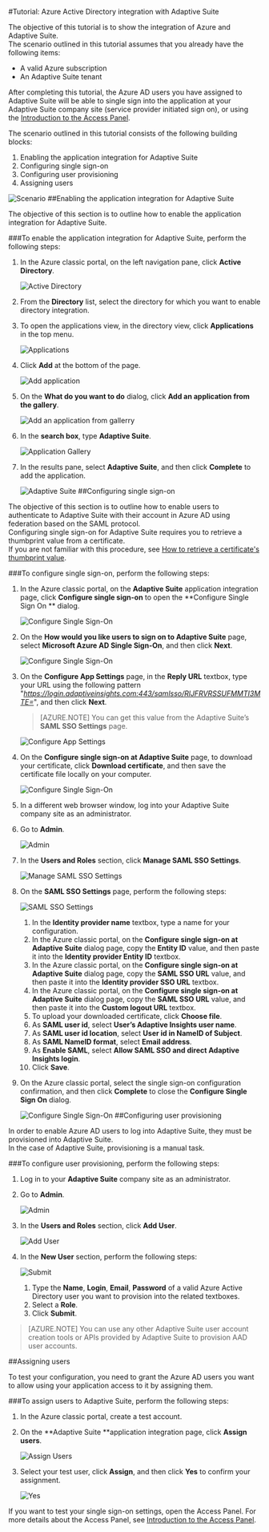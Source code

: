 <properties 
    pageTitle="Tutorial: Azure Active Directory integration with Adaptive Suite | Microsoft Azure"
    description="Learn how to use Adaptive Suite with Azure Active Directory to enable single sign-on, automated provisioning, and more!" 
    services="active-directory" 
    authors="jeevansd"  
    documentationCenter="na" 
    manager="femila"/>
<tags 
    ms.service="active-directory" 
    ms.devlang="na" 
    ms.topic="article" 
    ms.tgt_pltfrm="na" 
    ms.workload="identity" 
    ms.date="07/11/2016" 
    ms.author="jeedes" />

#Tutorial: Azure Active Directory integration with Adaptive Suite

The objective of this tutorial is to show the integration of Azure and Adaptive Suite.  
The scenario outlined in this tutorial assumes that you already have the following items:

-   A valid Azure subscription
-   An Adaptive Suite tenant

After completing this tutorial, the Azure AD users you have assigned to Adaptive Suite will be able to single sign into the application at your Adaptive Suite company site (service provider initiated sign on), or using the [Introduction to the Access Panel](active-directory-saas-access-panel-introduction.md).

The scenario outlined in this tutorial consists of the following building blocks:

1.  Enabling the application integration for Adaptive Suite
2.  Configuring single sign-on
3.  Configuring user provisioning
4.  Assigning users

![Scenario](./media/active-directory-saas-adaptive-suite-tutorial/IC805637.png "Scenario")
##Enabling the application integration for Adaptive Suite

The objective of this section is to outline how to enable the application integration for Adaptive Suite.

###To enable the application integration for Adaptive Suite, perform the following steps:

1.  In the Azure classic portal, on the left navigation pane, click **Active Directory**.

    ![Active Directory](./media/active-directory-saas-adaptive-suite-tutorial/IC700993.png "Active Directory")

2.  From the **Directory** list, select the directory for which you want to enable directory integration.

3.  To open the applications view, in the directory view, click **Applications** in the top menu.

    ![Applications](./media/active-directory-saas-adaptive-suite-tutorial/IC700994.png "Applications")

4.  Click **Add** at the bottom of the page.

    ![Add application](./media/active-directory-saas-adaptive-suite-tutorial/IC749321.png "Add application")

5.  On the **What do you want to do** dialog, click **Add an application from the gallery**.

    ![Add an application from gallerry](./media/active-directory-saas-adaptive-suite-tutorial/IC749322.png "Add an application from gallerry")

6.  In the **search box**, type **Adaptive Suite**.

    ![Application Gallery](./media/active-directory-saas-adaptive-suite-tutorial/IC805638.png "Application Gallery")

7.  In the results pane, select **Adaptive Suite**, and then click **Complete** to add the application.

    ![Adaptive Suite](./media/active-directory-saas-adaptive-suite-tutorial/IC805639.png "Adaptive Suite")
##Configuring single sign-on

The objective of this section is to outline how to enable users to authenticate to Adaptive Suite with their account in Azure AD using federation based on the SAML protocol.  
Configuring single sign-on for Adaptive Suite requires you to retrieve a thumbprint value from a certificate.  
If you are not familiar with this procedure, see [How to retrieve a certificate's thumbprint value](http://youtu.be/YKQF266SAxI).

###To configure single sign-on, perform the following steps:

1.  In the Azure classic portal, on the **Adaptive Suite** application integration page, click **Configure single sign-on** to open the **Configure Single Sign On ** dialog.

    ![Configure Single Sign-On](./media/active-directory-saas-adaptive-suite-tutorial/IC805640.png "Configure Single Sign-On")

2.  On the **How would you like users to sign on to Adaptive Suite** page, select **Microsoft Azure AD Single Sign-On**, and then click **Next**.

    ![Configure Single Sign-On](./media/active-directory-saas-adaptive-suite-tutorial/IC805641.png "Configure Single Sign-On")

3.  On the **Configure App Settings** page, in the **Reply URL** textbox, type your URL using the following pattern "*https://login.adaptiveinsights.com:443/samlsso/RlJFRVRSSUFMMTI3MTE=*", and then click **Next**.

    >[AZURE.NOTE] You can get this value from the Adaptive Suite’s **SAML SSO Settings** page.

    ![Configure App Settings](./media/active-directory-saas-adaptive-suite-tutorial/IC805642.png "Configure App Settings")

4.  On the **Configure single sign-on at Adaptive Suite** page, to download your certificate, click **Download certificate**, and then save the certificate file locally on your computer.

    ![Configure Single Sign-On](./media/active-directory-saas-adaptive-suite-tutorial/IC805643.png "Configure Single Sign-On")

5.  In a different web browser window, log into your Adaptive Suite company site as an administrator.

6.  Go to **Admin**.

    ![Admin](./media/active-directory-saas-adaptive-suite-tutorial/IC805644.png "Admin")

7.  In the **Users and Roles** section, click **Manage SAML SSO Settings**.

    ![Manage SAML SSO Settings](./media/active-directory-saas-adaptive-suite-tutorial/IC805645.png "Manage SAML SSO Settings")

8.  On the **SAML SSO Settings** page, perform the following steps:

    ![SAML SSO Settings](./media/active-directory-saas-adaptive-suite-tutorial/IC805646.png "SAML SSO Settings")

    1.  In the **Identity provider name** textbox, type a name for your configuration.
    2.  In the Azure classic portal, on the **Configure single sign-on at Adaptive Suite** dialog page, copy the **Entity ID** value, and then paste it into the **Identity provider Entity ID** textbox.
    3.  In the Azure classic portal, on the **Configure single sign-on at Adaptive Suite** dialog page, copy the **SAML SSO URL** value, and then paste it into the **Identity provider SSO URL** textbox.
    4.  In the Azure classic portal, on the **Configure single sign-on at Adaptive Suite** dialog page, copy the **SAML SSO URL** value, and then paste it into the **Custom logout URL** textbox.
    5.  To upload your downloaded certificate, click **Choose file**.
    6.  As **SAML user id**, select **User’s Adaptive Insights user name**.
    7.  As **SAML user id location**, select **User id in NameID of Subject**.
    8.  As **SAML NameID format**, select **Email address**.
    9.  As **Enable SAML**, select **Allow SAML SSO and direct Adaptive Insights login**.
    10. Click **Save**.

9.  On the Azure classic portal, select the single sign-on configuration confirmation, and then click **Complete** to close the **Configure Single Sign On** dialog.

    ![Configure Single Sign-On](./media/active-directory-saas-adaptive-suite-tutorial/IC805647.png "Configure Single Sign-On")
##Configuring user provisioning

In order to enable Azure AD users to log into Adaptive Suite, they must be provisioned into Adaptive Suite.  
In the case of Adaptive Suite, provisioning is a manual task.

###To configure user provisioning, perform the following steps:

1.  Log in to your **Adaptive Suite** company site as an administrator.

2.  Go to **Admin**.

    ![Admin](./media/active-directory-saas-adaptive-suite-tutorial/IC805644.png "Admin")

3.  In the **Users and Roles** section, click **Add User**.

    ![Add User](./media/active-directory-saas-adaptive-suite-tutorial/IC805648.png "Add User")

4.  In the **New User** section, perform the following steps:

    ![Submit](./media/active-directory-saas-adaptive-suite-tutorial/IC805649.png "Submit")

    1.  Type the **Name**, **Login**, **Email**, **Password** of a valid Azure Active Directory user you want to provision into the related textboxes.
    2.  Select a **Role**.
    3.  Click **Submit**.

>[AZURE.NOTE] You can use any other Adaptive Suite user account creation tools or APIs provided by Adaptive Suite to provision AAD user accounts.

##Assigning users

To test your configuration, you need to grant the Azure AD users you want to allow using your application access to it by assigning them.

###To assign users to Adaptive Suite, perform the following steps:

1.  In the Azure classic portal, create a test account.

2.  On the **Adaptive Suite **application integration page, click **Assign users**.

    ![Assign Users](./media/active-directory-saas-adaptive-suite-tutorial/IC805650.png "Assign Users")

3.  Select your test user, click **Assign**, and then click **Yes** to confirm your assignment.

    ![Yes](./media/active-directory-saas-adaptive-suite-tutorial/IC767830.png "Yes")

If you want to test your single sign-on settings, open the Access Panel. For more details about the Access Panel, see [Introduction to the Access Panel](active-directory-saas-access-panel-introduction.md).
